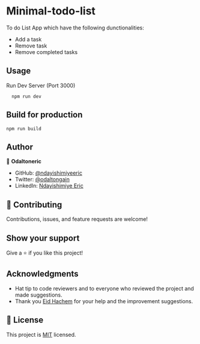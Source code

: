 # Minimal-todo-list

To do List App which have the following dunctionalities:

- Add a task
- Remove task
- Remove completed tasks

## Usage

Run Dev Server (Port 3000)

```
  npm run dev
```

## Build for production

```
npm run build
```

## Author

👤 **Odaltoneric**

- GitHub: [@ndayishimiyeeric](https://github.com/ndayishimiyeeric)
- Twitter: [@odaltongain](https://twitter.com/odaltongain)
- LinkedIn: [Ndayishimiye Eric](https://linkedin.com/in/nderic)

## 🤝 Contributing

Contributions, issues, and feature requests are welcome!

## Show your support

Give a ⭐️ if you like this project!

## Acknowledgments

- Hat tip to code reviewers and to everyone who reviewed the project and made suggestions.
- Thank you [Eid Hachem](https://github.com/EidHachem) for your help and the improvement suggestions.

## 📝 License

This project is [MIT](./MIT.md) licensed.
